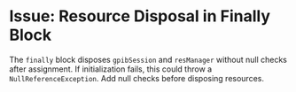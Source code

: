 # Issue: Resource Disposal in Finally Block

The `finally` block disposes `gpibSession` and `resManager` without null checks after assignment. If initialization fails, this could throw a `NullReferenceException`. Add null checks before disposing resources.
